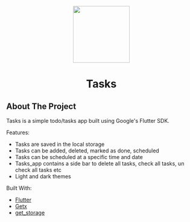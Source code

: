 <!-- PROJECT LOGO -->
<br />
<div align="center">
  <img src = "https://user-images.githubusercontent.com/78314165/150666685-7954de01-26c0-4d20-8d65-a238ff85efb0.png" height = "150" width = "150">
  <h1 align="center">Tasks</h1>
</div>

<!-- ABOUT THE PROJECT -->
## About The Project

Tasks is a simple todo/tasks app built using Google's Flutter SDK.

Features:
* Tasks are saved in the local storage
* Tasks can be added, deleted, marked as done, scheduled
* Tasks can be scheduled at a specific time and date
* Tasks_app contains a side bar to delete all tasks, check all tasks, un check all tasks etc
* Light and dark themes


Built With:

* [Flutter](https://flutter.dev/?gclid=CjwKCAiA866PBhAYEiwANkIneDzbcVakQmaNxZu0TmETLBg7Xq499c1YCZ1aIJL3LCU9lc7hUEgYIRoCsGAQAvD_BwE&gclsrc=aw.ds)
* [Getx](https://pub.dev/packages/get)
* [get_storage](https://pub.dev/packages/get_storage)